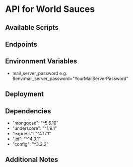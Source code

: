 # API for World Sauces

## Available Scripts

## Endpoints

## Environment Variables

- mail_server_password
  e.g. \$env:mail_server_password="YourMailServerPassword"

## Deployment

## Dependencies

- "mongoose": "^5.6.10"
- "underscore": "^1.9.1"
- "express": "^4.17.1"
- "joi": "^14.3.1"
- "config": "^3.2.2"

## Additional Notes
